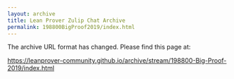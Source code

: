 ```yaml
---
layout: archive
title: Lean Prover Zulip Chat Archive
permalink: 198800BigProof2019/index.html
---
```


The archive URL format has changed. Please find this page at:

<https://leanprover-community.github.io/archive/stream/198800-Big-Proof-2019/index.html>